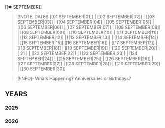  [[✱ SEPTEMBER]]

> [!NOTE] DATES
> [[01 SEPTEMBER|01]] | [[02 SEPTEMBER|02]] | [[03 SEPTEMBER|03]] | [[04 SEPTEMBER|04]] | [[05 SEPTEMBER|05]] | [[06 SEPTEMBER|06]] | [[07 SEPTEMBER|07]] | [[08 SEPTEMBER|08]] | [[09 SEPTEMBER|09]] | [[10 SEPTEMBER|10]] | [[11 SEPTEMBER|11]] | [[12 SEPTEMBER|12]] | [[13 SEPTEMBER|13]] | [[14 SEPTEMBER|14]] | [[15 SEPTEMBER|15]]
> [[16 SEPTEMBER|16]] | [[17 SEPTEMBER|17]] | [[18 SEPTEMBER|18]] | [[19 SEPTEMBER|19]] | [[20 SEPTEMBER|20]] | [ 21 ] | [[22 SEPTEMBER|22]] | [[23 SEPTEMBER|23]] | [[24 SEPTEMBER|24]] | [[25 SEPTEMBER|25]] | [[26 SEPTEMBER|26]] | [[27 SEPTEMBER|27]] | [[28 SEPTEMBER|28]] | [[29 SEPTEMBER|29]] | [[30 SEPTEMBER|30]]

> [!INFO]- Whats Happening?
> Anniversaries or Birthdays? 
## YEARS
### 2025

### 2026